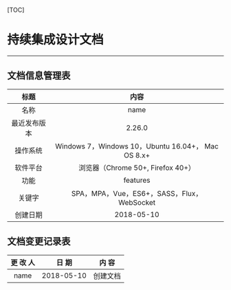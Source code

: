 [TOC]

# 持续集成设计文档

----------

## 文档信息管理表

|      标题      |    内容                                                       |
| :------------: | :-----------------------------------------------------------:|
| 名称           |  name                                      |
| 最近发布版本    |  2.26.0                                                    |
| 操作系统       |  Windows 7，Windows 10，Ubuntu 16.04+， Mac OS 8.x+           |
| 软件平台       |   浏览器（Chrome 50+, Firefox 40+）                            |
| 功能           |   features                                            |
| 关键字         |  SPA，MPA，Vue，ES6+，SASS，Flux，WebSocket |
| 创建日期       |  2018-05-10                                                    |

## 文档变更记录表

|  更 改 人 |    日  期    |        内 容        |
| :-------: | :----------: | :-----------------: |
|   name   |  2018-05-10  |  创建文档       |
